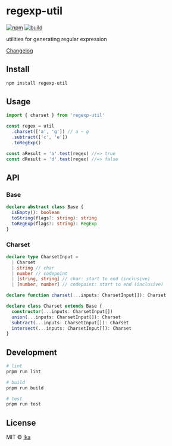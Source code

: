 # regexp-util

[![npm](https://img.shields.io/npm/v/regexp-util.svg)](https://www.npmjs.com/package/regexp-util)
[![build](https://img.shields.io/github/actions/workflow/status/ikatyang/regexp-util/test.yml)](https://github.com/ikatyang/regexp-util/actions?query=branch%3Amain)

utilities for generating regular expression

[Changelog](https://github.com/ikatyang/regexp-util/blob/main/CHANGELOG.md)

## Install

```sh
npm install regexp-util
```

## Usage

```ts
import { charset } from 'regexp-util'

const regex = util
  .charset(['a', 'g']) // a ~ g
  .subtract(['c', 'e'])
  .toRegExp()

const aResult = 'a'.test(regex) //=> true
const dResult = 'd'.test(regex) //=> false
```

## API

### Base

```ts
declare abstract class Base {
  isEmpty(): boolean
  toString(flags?: string): string
  toRegExp(flags?: string): RegExp
}
```

### Charset

```ts
declare type CharsetInput =
  | Charset
  | string // char
  | number // codepoint
  | [string, string] // char: start to end (inclusive)
  | [number, number] // codepoint: start to end (inclusive)

declare function charset(...inputs: CharsetInput[]): Charset

declare class Charset extends Base {
  constructor(...inputs: CharsetInput[])
  union(...inputs: CharsetInput[]): Charset
  subtract(...inputs: CharsetInput[]): Charset
  intersect(...inputs: CharsetInput[]): Charset
}
```

## Development

```sh
# lint
pnpm run lint

# build
pnpm run build

# test
pnpm run test
```

## License

MIT © [Ika](https://github.com/ikatyang)
